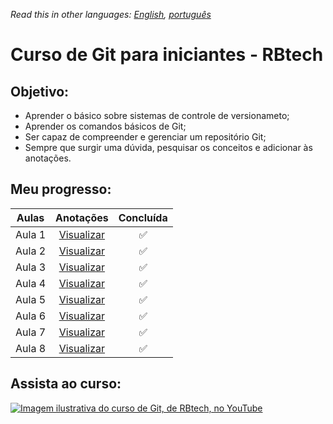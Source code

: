*Read this in other languages: [English](readme.md), [português](readme.pt.md)*

# Curso de Git para iniciantes - RBtech

## Objetivo:

* Aprender o básico sobre sistemas de controle de versionameto;
* Aprender os comandos básicos de Git;
* Ser capaz de compreender e gerenciar um repositório Git;
* Sempre que surgir uma dúvida, pesquisar os conceitos e adicionar às anotações.

## Meu progresso:

| Aulas  | Anotações                                    | Concluída             |
|:------:|:--------------------------------------------:|:---------------------:|
| Aula 1 | [Visualizar](lessons/lang/pt/lesson-1.pt.md) | :white_check_mark: |
| Aula 2 | [Visualizar](lessons/lang/pt/lesson-2.pt.md) | :white_check_mark: |
| Aula 3 | [Visualizar](lessons/lang/pt/lesson-3.pt.md) | :white_check_mark: |
| Aula 4 | [Visualizar](lessons/lang/pt/lesson-4.pt.md) | :white_check_mark: |
| Aula 5 | [Visualizar](lessons/lang/pt/lesson-5.pt.md) | :white_check_mark: |
| Aula 6 | [Visualizar](lessons/lang/pt/lesson-6.pt.md) | :white_check_mark: |
| Aula 7 | [Visualizar](lessons/lang/pt/lesson-7.pt.md) | :white_check_mark: |
| Aula 8 | [Visualizar](lessons/lang/pt/lesson-8.pt.md) | :white_check_mark: |

## Assista ao curso:

[![Imagem ilustrativa do curso de Git, de RBtech, no YouTube](https://img.youtube.com/vi/-GhA2JPImgU/mqdefault.jpg)](https://www.youtube.com/playlist?list=PLInBAd9OZCzzHBJjLFZzRl6DgUmOeG3H0)